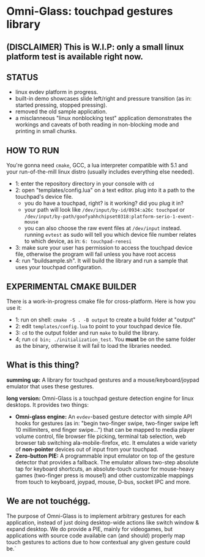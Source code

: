 # Omni-Glass: touchpad gestures library

## (DISCLAIMER) This is W.I.P: only a small linux platform test is available right now.

## STATUS
- linux evdev platform in progress.
- built-in demo showcases slide left/right and pressure transition (as in: started pressing, stopped pressing).
- removed the old sample application.
- a misclanneous "linux nonblocking test" application demonstrates the workings and caveats of both reading in non-blocking mode and printing in small chunks.

## HOW TO RUN
You're gonna need `cmake`, GCC, a lua interpreter compatible with 5.1 and your run-of-the-mill linux distro (usually includes everything else needed).
- 1: enter the repository directory in your console with `cd`
- 2: open "templates/config.lua" on a text editor. plug into it a path to the touchpad's device file.
  - you do have a touchpad, right? is it working? did you plug it in?
  - your path will look like `/dev/input/by-id/0934:a26c touchpad` or `/dev/input/by-path/goofyahhchipset0318:platform-serio-1-event-mouse`
  - you can also choose the raw event files at `/dev/input` instead. running `evtest` as sudo will tell you which device file number relates to which device, as in: `6: touchpad-renesi`
- 3: make sure your user has permission to access the touchpad device file, otherwise the program will fail unless you have root access
- 4: run "buildsample.sh". It will build the library and run a sample that uses your touchpad configuration.

## EXPERIMENTAL CMAKE BUILDER
There is a work-in-progress cmake file for cross-platform. Here is how you use it:
- 1: run on shell: `cmake -S . -B output` to create a build folder at "output"
- 2: edit `templates/config.lua` to point to your touchpad device file.
- 3: `cd` to the output folder and run `make` to build the library.
- 4; run `cd bin; ./initialization_test`. You **must** be on the same folder as the binary, otherwise it will fail to load the libraries needed.

## What is this thing?

**summing up:** A library for touchpad gestures and a mouse/keyboard/joypad emulator that uses these gestures.

**long version:** Omni-Glass is a touchpad gesture detection engine for linux desktops. It provides two things:

- **Omni-glass engine:** An `evdev`-based gesture detector with simple API hooks for gestures (as in: "begin two-finger swipe, two-finger swipe left 10 millimiters, end finger swipe...") that can be mapped to media player volume control, file browser file picking, terminal tab selection, web browser tab switching ala-mobile-firefox, etc.
It emulates a wide variety of **non-pointer** devices out of input from your touchpad.
- **Zero-button PIE:** A programmable input emulator on top of the gesture detector that provides a fallback. The emulator allows two-step absolute tap for keyboard shortcuts, an absolute-touch cursor for mouse-heavy games (two-finger press is mouse1) and other customizable mappings from touch to keyboard, joypad, mouse, D-bus, socket IPC and more.

## We are not touchégg.
The purpose of Omni-Glass is to implement arbitrary gestures for each application, instead of just doing desktop-wide actions like switch window & expand desktop.
We do provide a PIE, mainly for videogames, but applications with source code available can (and should) properly map touch gestures to actions due to how contextual any given gesture could be.´
